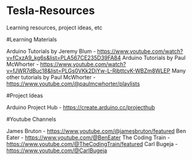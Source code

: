 # Tesla-Resources
Learning resources, project ideas, etc


#Learning Materials

Arduino Tutorials by Jeremy Blum - https://www.youtube.com/watch?v=fCxzA9_kg6s&list=PLA567CE235D39FA84
Arduino Tutorials by Paul McWhorter - https://www.youtube.com/watch?v=fJWR7dBuc18&list=PLGs0VKk2DiYw-L-RibttcvK-WBZm8WLEP
Many other tutorials by Paul McWhorter - https://www.youtube.com/@paulmcwhorter/playlists



#Project Ideas

Arduino Project Hub - https://create.arduino.cc/projecthub



#Youtube Channels

James Bruton - https://www.youtube.com/@jamesbruton/featured
Ben Eater - https://www.youtube.com/@BenEater
The Coding Train - https://www.youtube.com/@TheCodingTrain/featured
Carl Bugeja - https://www.youtube.com/@CarlBugeja
